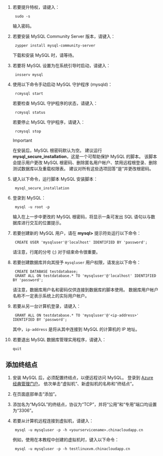 1. 若要提升特权，请键入：

        sudo -s

    输入密码。
2. 若要安装 MySQL Community Server 版本，请键入：

        zypper install mysql-community-server

    下载和安装 MySQL 时，请等待。
3. 若要将 MySQL 设置为在系统引导时启动，请键入：

        insserv mysql
4. 使用以下命令手动启动 MySQL 守护程序 (mysqld)：

        rcmysql start

    若要检查 MySQL 守护程序的状态，请键入：

        rcmysql status

    若要停止 MySQL 守护程序，请键入：

        rcmysql stop

   > [!IMPORTANT]
   > 在安装后，MySQL 根密码默认为空。 建议运行 **mysql\_secure\_installation**，这是一个可帮助保护 MySQL 的脚本。 该脚本会提示用户更改 MySQL 根密码、删除匿名用户帐户、禁用远程根登录、删除测试数据库以及重载权限表。 建议对所有这些选项回答“是”并更改根密码。
   > 
   > 
5. 键入以下命令，运行脚本 MySQL 安装脚本：

        mysql_secure_installation
6. 登录到 MySQL：

        mysql -u root -p

    输入在上一步中更改的 MySQL 根密码，将显示一条可发出 SQL 语句以与数据库进行交互的位置提示。
7. 若要创建新的 MySQL 用户，请在 **mysql>** 提示符处运行以下命令：

        CREATE USER 'mysqluser'@'localhost' IDENTIFIED BY 'password';

    请注意，行尾的分号 (;) 对于结束命令很重要。
8. 若要创建数据库并向其授予 `mysqluser` 用户权限，请发出以下命令：

        CREATE DATABASE testdatabase;
        GRANT ALL ON testdatabase.* TO 'mysqluser'@'localhost' IDENTIFIED BY 'password';

    请注意，数据库用户名和密码仅供连接到数据库的脚本使用。  数据库用户帐户名称不一定表示系统上的实际用户帐户。
9. 若要从另一台计算机登录，请键入：

        GRANT ALL ON testdatabase.* TO 'mysqluser'@'<ip-address>' IDENTIFIED BY 'password';

    其中，`ip-address` 是将从其中连接到 MySQL 的计算机的 IP 地址。
10. 若要退出 MySQL 数据库管理实用程序，请键入：

        quit

## <a name="add-an-endpoint"></a>添加终结点
1. 安装 MySQL 后，必须配置终结点，以便远程访问 MySQL。 登录到 [Azure 经典管理门户][AzurePortal]。 依次单击“虚拟机”、新虚拟机的名称和“终结点”。
2. 在页面底部单击“添加”。
3. 添加名为“MySQL”的终结点，协议为“TCP”，并将“公用”和“专用”端口均设置为“3306”。
4. 若要从计算机远程连接到虚拟机，请键入：

        mysql -u mysqluser -p -h <yourservicename>.chinacloudapp.cn

    例如，使用在本教程中创建的虚拟机时，键入以下命令：

        mysql -u mysqluser -p -h testlinuxvm.chinacloudapp.cn

[MySQLDocs]: http://dev.mysql.com/doc/
[AzurePortal]: http://manage.windowsazure.cn

[Image9]: ./media/install-and-run-mysql-on-opensuse-vm/LinuxVmAddEndpointMySQL.png